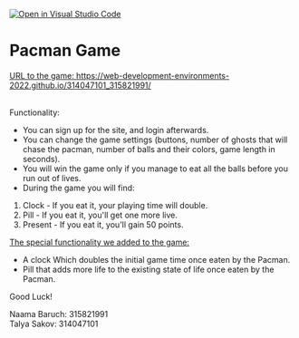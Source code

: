 [![Open in Visual Studio Code](https://classroom.github.com/assets/open-in-vscode-c66648af7eb3fe8bc4f294546bfd86ef473780cde1dea487d3c4ff354943c9ae.svg)](https://classroom.github.com/online_ide?assignment_repo_id=7802571&assignment_repo_type=AssignmentRepo)
# Pacman Game

<ins>URL to the game: https://web-development-environments-2022.github.io/314047101_315821991/ </ins><br/><br/>

Functionality:

- You can sign up for the site, and login afterwards.
- You can change the game settings (buttons, number of ghosts that will chase the pacman, number of balls and their colors, game length in seconds).
- You will win the game only if you manage to eat all the balls before you run out of lives.
- During the game you will find:
 1. Clock - If you eat it, your playing time will double.
 2. Pill - If you eat it, you'll get one more live.
 3. Present - If you eat it, you'll gain 50 points.

<ins>The special functionality we added to the game:</ins>
- A clock Which doubles the initial game time once eaten by the Pacman.
- Pill that adds more life to the existing state of life once eaten by the Pacman.

Good Luck!

Naama Baruch: 315821991  <br/>
Talya Sakov: 314047101


 
 
